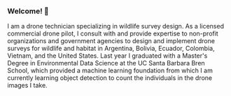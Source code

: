 ### Welcome! 👋

I am a drone technician specializing in wildlife survey design. As a licensed commercial drone pilot, I consult with and provide expertise to non-profit organizations and government agencies to design and implement drone surveys for wildlife and habitat in Argentina, Bolivia, Ecuador, Colombia, Vietnam, and the United States. Last year I graduated with a Master's Degree in Environmental Data Science at the UC Santa Barbara Bren School, which provided a machine learning foundation from which I am currently learning object detection to count the individuals in the drone images I take.
<!--
**wsedgwick/wsedgwick** is a ✨ _special_ ✨ repository because its `README.md` (this file) appears on your GitHub profile.

Here are some ideas to get you started:

- 🔭 I’m currently working on ...
- 🌱 I’m currently learning ...
- 👯 I’m looking to collaborate on ...
- 🤔 I’m looking for help with ...
- 💬 Ask me about ...
- 📫 How to reach me: ...
- 😄 Pronouns: ...
- ⚡ Fun fact: ...
-->

